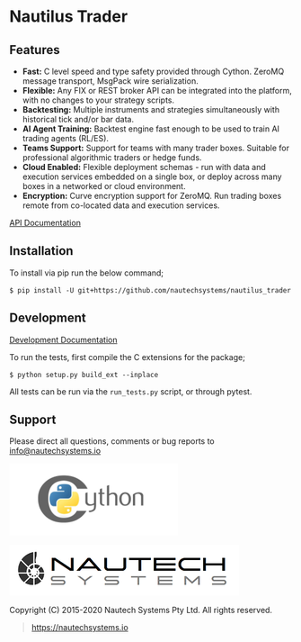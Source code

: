 # Nautilus Trader

## Features
* **Fast:** C level speed and type safety provided through Cython. ZeroMQ message transport, MsgPack wire serialization.
* **Flexible:** Any FIX or REST broker API can be integrated into the platform, with no changes to your strategy scripts.
* **Backtesting:** Multiple instruments and strategies simultaneously with historical tick and/or bar data.
* **AI Agent Training:** Backtest engine fast enough to be used to train AI trading agents (RL/ES).
* **Teams Support:** Support for teams with many trader boxes. Suitable for professional algorithmic traders or hedge funds.
* **Cloud Enabled:** Flexible deployment schemas - run with data and execution services embedded on a single box, or deploy across many boxes in a networked or cloud environment.
* **Encryption:** Curve encryption support for ZeroMQ. Run trading boxes remote from co-located data and execution services.

[API Documentation](https://nautechsystems.io/nautilus/api)

## Installation
To install via pip run the below command;

    $ pip install -U git+https://github.com/nautechsystems/nautilus_trader

## Development
[Development Documentation](docs/development)

To run the tests, first compile the C extensions for the package;

    $ python setup.py build_ext --inplace

All tests can be run via the `run_tests.py` script, or through pytest.

## Support
Please direct all questions, comments or bug reports to info@nautechsystems.io

![Alt text](docs/artwork/cython-logo-small.png "cython")

![Alt text](docs/artwork/nautechsystems_logo_small.png?raw=true "logo")

Copyright (C) 2015-2020 Nautech Systems Pty Ltd. All rights reserved.

> https://nautechsystems.io
